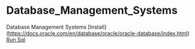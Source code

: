 # Database_Management_Systems
Database Management Systems
[Install}(https://docs.oracle.com/en/database/oracle/oracle-database/index.html)
[Run Sql](https://livesql.oracle.com/apex/f?p=590:1:12338033282058:::RP::)
